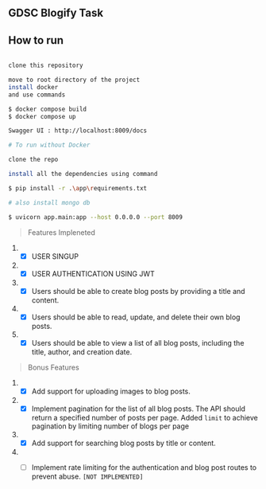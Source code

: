 ## GDSC Blogify Task


## How to run 

```sh

clone this repository

move to root directory of the project
install docker
and use commands 

$ docker compose build
$ docker compose up

Swagger UI : http://localhost:8009/docs

# To run without Docker

clone the repo

install all the dependencies using command

$ pip install -r .\app\requirements.txt

# also install mongo db 

$ uvicorn app.main:app --host 0.0.0.0 --port 8009


```


> Features Impleneted

1. - [X] USER SINGUP
1. - [X] USER AUTHENTICATION USING JWT
1. - [X] Users should be able to create blog posts by providing a title and content.
1. - [X] Users should be able to read, update, and delete their own blog posts.
2. - [X] Users should be able to view a list of all blog posts, including the title, author, and creation date. 

> Bonus Features

1. - [X] Add support for uploading images to blog posts.
2. - [X] Implement pagination for the list of all blog posts. The API should return a specified number of posts per page. Added `limit` to achieve pagination by limiting number of blogs per page
2. - [X] Add support for searching blog posts by title or content.
2. - [ ] Implement rate limiting for the authentication and blog post routes to prevent abuse. `[NOT IMPLEMENTED]`



